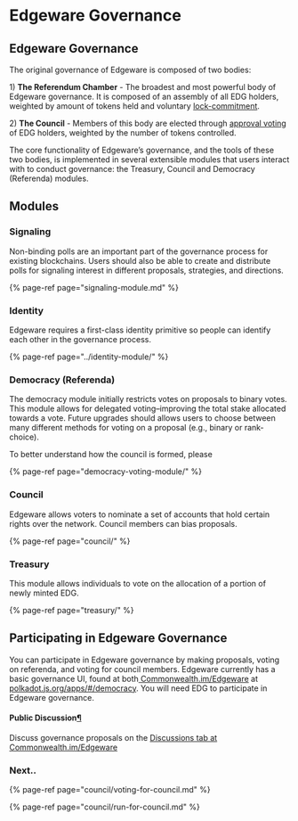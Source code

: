 # Edgeware Governance

## Edgeware Governance

The original governance of Edgeware is composed of two bodies:

1\) **The Referendum Chamber** - The broadest and most powerful body of Edgeware governance. It is composed of an assembly of all EDG holders, weighted by amount of tokens held and voluntary [lock-commitment](https://wiki.polkadot.network/en/latest/polkadot/node/governance/#voluntary-locking).   
  
2\) **The Council** - Members of this body are elected through [approval voting](https://wiki.polkadot.network/en/latest/polkadot/node/governance/#how-to-be-a-council-member) of EDG holders, weighted by the number of tokens controlled. 

  
The core functionality of Edgeware’s governance, and the tools of these two bodies, is implemented in several extensible modules that users interact with to conduct governance: the Treasury, Council and Democracy \(Referenda\) modules.

## Modules

### Signaling

Non-binding polls are an important part of the governance process for existing blockchains. Users should also be able to create and distribute polls for signaling interest in different proposals, strategies, and directions. 

{% page-ref page="signaling-module.md" %}



### Identity

 Edgeware requires a first-class identity primitive so people can identify each other in the governance process.

{% page-ref page="../identity-module/" %}



### Democracy \(Referenda\)

The democracy module initially restricts votes on proposals to binary votes. This module allows for delegated voting–improving the total stake allocated towards a vote. Future upgrades should allows users to choose between many different methods for voting on a proposal \(e.g., binary or rank-choice\). 



To better understand how the council is formed, please

{% page-ref page="democracy-voting-module/" %}



### Council

Edgeware allows voters to nominate a set of accounts that hold certain rights over the network. Council members can bias proposals. 

{% page-ref page="council/" %}



### Treasury

This module allows individuals to vote on the allocation of a portion of newly minted EDG.

{% page-ref page="treasury/" %}



## Participating in Edgeware Governance

You can participate in Edgeware governance by making proposals, voting on referenda, and voting for council members. Edgeware currently has a basic governance UI, found at both[ Commonwealth.im/Edgeware](https://commonwealth.im/edgeware) at [polkadot.js.org/apps/\#/democracy](https://polkadot.js.org/apps/#/democracy). You will need EDG to participate in Edgeware governance.

#### Public Discussion[¶](https://guide.kusama.network/en/latest/try/governance/#public-discussion) <a id="public-discussion"></a>

Discuss governance proposals on the [Discussions tab at Commonwealth.im/Edgeware](https://commonwealth.im/edgeware)

### 

### Next..

{% page-ref page="council/voting-for-council.md" %}

{% page-ref page="council/run-for-council.md" %}




